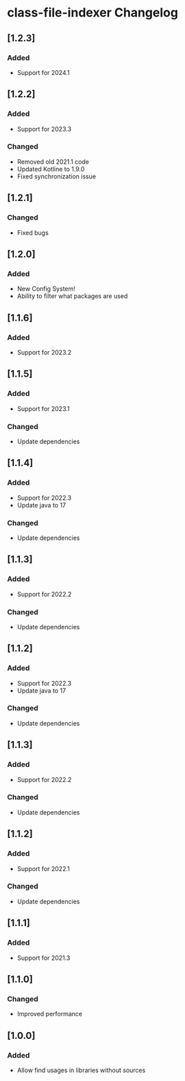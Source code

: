 <!-- Keep a Changelog guide -> https://keepachangelog.com -->

# class-file-indexer Changelog

## [1.2.3]
### Added
- Support for 2024.1

## [1.2.2]
### Added
- Support for 2023.3
### Changed
- Removed old 2021.1 code
- Updated Kotline to 1.9.0
- Fixed synchronization issue

## [1.2.1]
### Changed
- Fixed bugs

## [1.2.0]
### Added
- New Config System! 
- Ability to filter what packages are used

## [1.1.6]
### Added
- Support for 2023.2

## [1.1.5]
### Added
- Support for 2023.1
### Changed
- Update dependencies

## [1.1.4]
### Added
- Support for 2022.3
- Update java to 17
### Changed
- Update dependencies

## [1.1.3]
### Added
- Support for 2022.2
### Changed
- Update dependencies

## [1.1.2]
### Added
- Support for 2022.3
- Update java to 17
### Changed
- Update dependencies

## [1.1.3]
### Added
- Support for 2022.2
### Changed
- Update dependencies

## [1.1.2]
### Added
- Support for 2022.1
### Changed
- Update dependencies

## [1.1.1]
### Added
- Support for 2021.3

## [1.1.0]
### Changed
- Improved performance

## [1.0.0]
### Added
- Allow find usages in libraries without sources
